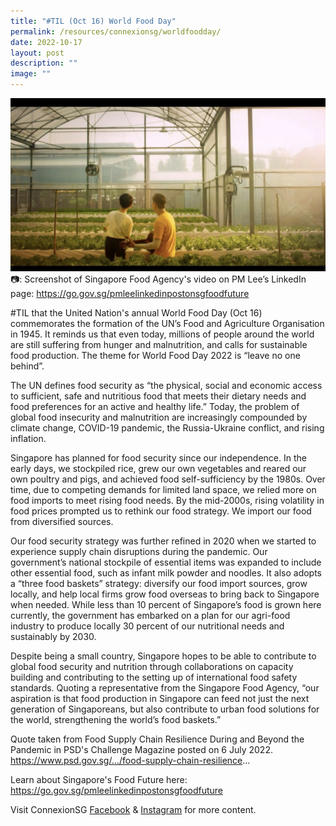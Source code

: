 ```yaml
---
title: "#TIL (Oct 16) World Food Day"
permalink: /resources/connexionsg/worldfoodday/
date: 2022-10-17
layout: post
description: ""
image: ""
---
```

![](/images/connexionsg/2022/food.jpg)
📷: Screenshot of Singapore Food Agency's video on PM Lee’s LinkedIn page: https://go.gov.sg/pmleelinkedinpostonsgfoodfuture

#TIL that the United Nation's annual World Food Day (Oct 16) commemorates the formation of the UN’s Food and Agriculture Organisation in 1945. It reminds us that even today, millions of people around the world are still suffering from hunger and malnutrition, and calls for sustainable food production. The theme for World Food Day 2022 is “leave no one behind”.

The UN defines food security as “the physical, social and economic access to sufficient, safe and nutritious food that meets their dietary needs and food preferences for an active and healthy life.” Today, the problem of global food insecurity and malnutrition are increasingly compounded by climate change, COVID-19 pandemic, the Russia-Ukraine conflict, and rising inflation.

Singapore has planned for food security since our independence. In the early days, we stockpiled rice, grew our own vegetables and reared our own poultry and pigs, and achieved food self-sufficiency by the 1980s. Over time, due to competing demands for limited land space, we relied more on food imports to meet rising food needs. By the mid-2000s, rising volatility in food prices prompted us to rethink our food strategy. We import our food from diversified sources.

Our food security strategy was further refined in 2020 when we started to experience supply chain disruptions during the pandemic. Our government’s national stockpile of essential items was expanded to include other essential food, such as infant milk powder and noodles. It also adopts a “three food baskets” strategy: diversify our food import sources, grow locally, and help local firms grow food overseas to bring back to Singapore when needed. While less than 10 percent of Singapore’s food is grown here currently, the government has embarked on a plan for our agri-food industry to produce locally 30 percent of our nutritional needs and sustainably by 2030.

Despite being a small country, Singapore hopes to be able to contribute to global food security and nutrition through collaborations on capacity building and contributing to the setting up of international food safety standards. Quoting a representative from the Singapore Food Agency, “our aspiration is that food production in Singapore can feed not just the next generation of Singaporeans, but also contribute to urban food solutions for the world, strengthening the world’s food baskets.”

Quote taken from Food Supply Chain Resilience During and Beyond the Pandemic in PSD's Challenge Magazine posted on 6 July 2022. https://www.psd.gov.sg/.../food-supply-chain-resilience...

Learn about Singapore's Food Future here: https://go.gov.sg/pmleelinkedinpostonsgfoodfuture

Visit ConnexionSG [Facebook](https://www.facebook.com/ConnexionSG) & [Instagram](https://www.instagram.com/connexionsg/) for more content.